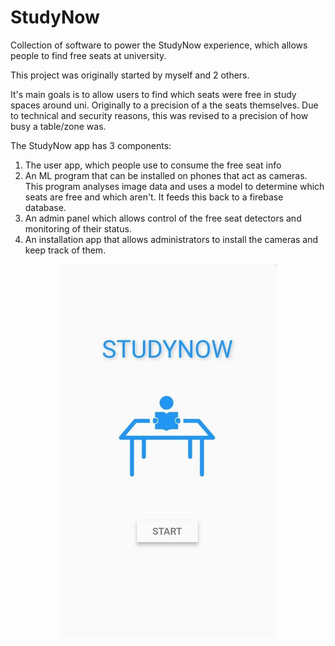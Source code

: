 # StudyNow

Collection of software to power the StudyNow experience, which allows people to find free seats at university.

This project was originally started by myself and 2 others.

It's main goals is to allow users to find which seats were free in study spaces around uni. Originally to a precision of a the seats themselves. Due to technical and security reasons, this was revised to a precision of how busy a table/zone was.

The StudyNow app has 3 components:
1. The user app, which people use to consume the free seat info
2. An ML program that can be installed on phones that act as cameras. This program analyses image data and uses a model to determine which seats are free and which aren't. It feeds this back to a firebase database.
3. An admin panel which allows control of the free seat detectors and monitoring of their status.
4. An installation app that allows administrators to install the cameras and keep track of them.



<p align="center">
  <img src="front_screen.jpg" width="350" title="hover text">
</p>
